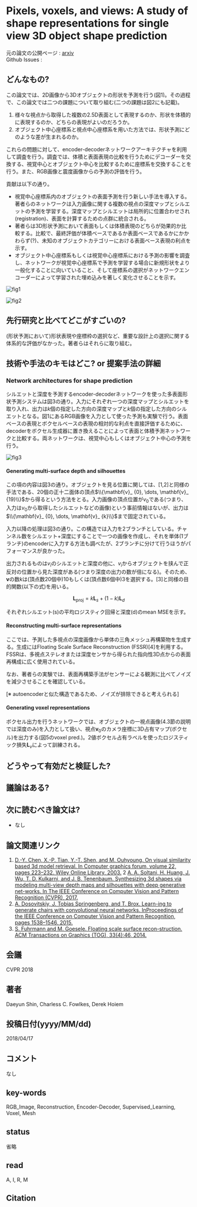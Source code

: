 # Pixels, voxels, and views: A study of shape representations for single view 3D object shape prediction

元の論文の公開ページ : [arxiv](https://arxiv.org/abs/1804.06032)  
Github Issues : 

## どんなもの?
この論文では、2D画像から3Dオブジェクトの形状を予測を行う(図1)。その過程で、この論文では二つの課題について取り組む(二つの課題は図2にも記載)。

1. 様々な視点から取得した複数の2.5D表面として表現するのか、形状を体積的に表現するのか、どちらの表現がよいのだろうか。
2. オブジェクト中心座標系と視点中心座標系を用いた方法では、形状予測にどのような差が生まれるのか。

これらの問題に対して、encoder-decoderネットワークアーキテクチャを利用して調査を行う。調査では、体積と表面表現の比較を行うためにデコーダーを交換する、視覚中心とオブジェクト中心を比較するために座標系を交換することを行う。また、RGB画像と震度画像からの予測の評価を行う。

貢献は以下の通り。

- 視覚中心座標系内のオブジェクトの表面予測を行う新しい手法を導入する。著者らのネットワークは入力画像に関する複数の視点の深度マップとシルエットの予測を学習する。深度マップとシルエットは局所的に位置合わせされ(registration)、表面を計算するための点群に統合される。
- 著者らは3D形状予測において表面もしくは体積表現のどちらが効果的か比較する。比較で、最終評価が体積ベースであるか表面ベースであるかにかかわらず(?)、未知のオブジェクトカテゴリーにおける表面ベース表現の利点を示す。
- オブジェクト中心座標系もしくは視覚中心座標系における予測の影響を調査し、ネットワークが視覚中心座標系で予測を学習する場合に新規形状をより一般化することに向いていること、そして座標系の選択がネットワークエンコーダーによって学習された埋め込みを著しく変化させることを示す。

![fig1](img/PvavAsosrfsv3osp/fig1.png)

![fig2](img/PvavAsosrfsv3osp/fig2.png)

## 先行研究と比べてどこがすごいの?
(形状予測において)形状表現や座標枠の選択など、重要な設計上の選択に関する体系的な評価がなかった。著者らはそれらに取り組む。

## 技術や手法のキモはどこ? or 提案手法の詳細
### Network architectures for shape prediction
シルエットと深度を予測するencoder-decoderネットワークを使った多表面形状予測システムは図3の通り。入力にそれぞれ一つの深度マップとシルエットを取り入れ、出力は$k$個の指定した方向の深度マップと$k$個の指定した方向のシルエットとなる。図1にあるRGB画像を入力として使った予測も実験で行う。表面ベースの表現とボクセルベースの表現の相対的な利点を直接評価するために、decoderをボクセル生成器に置き換えることによって表面と体積予測ネットワークと比較する。両ネットワークは、視覚中心もしくはオブジェクト中心の予測を行う。

![fig3](img/PvavAsosrfsv3osp/fig3.png)

#### Generating multi-surface depth and silhouettes
この項の内容は図3の通り。オブジェクトを見る位置に関しては、[1,2]と同様の手法である、20個の正十二面体の頂点$\\{\mathbf{v}_ {0}, \dots, \mathbf{v}_ {19}\\}$から得るという方法をとる。入力画像の頂点位置が$v_ 0$である(つまり、入力は$v_ 0$から取得したシルエットなどの画像)という事前情報はないが、出力は$\\{\mathbf{v}_ {0}, \dots, \mathbf{v}_ {k}\\}$まで固定されている。

入力以降の処理は図3の通り。この構造では入力を2ブランチとしている。チャンネル数をシルエット+深度にすることで一つの画像を作成し、それを単体(1ブランチ)のencoderに入力する方法も調べたが、2ブランチに分けて行うほうがパフォーマンスが良かった。

出力されるものは$v_ i$のシルエットと深度の他に、$v_ i$からオブジェクトを挟んで正反対の位置から見た深度がある(つまり深度の出力の数が倍になる)。そのため、$\mathbf{v}$の数$k$は(頂点数20個中)10もしくは(頂点数6個中)3を選択する。[3]と同様の目的関数(以下の式)を用いる。

$$
\mathbf{L}_{\mathrm{proj}}=k \mathbf{L}_{s}+(1-k) \mathbf{L}_{d}
$$

それぞれシルエット(s)の平均ロジスティク回帰と深度(d)のmean MSEを示す。

#### Reconstructing multi-surface representations
ここでは、予測した多視点の深度画像から単体の三角メッシュ再構築物を生成する。生成にはFloating Scale Surface Reconstruction (FSSR)[4]を利用する。FSSRは、多視点ステレオまたは深度センサから得られた指向性3D点からの表面再構成に広く使用されている。

なお、著者らの実験では、表面再構築手法がセンサーによる観測に比べてノイズを減少させることを確認している。

[※ autoencoderと似た構造であるため、ノイズが排除できると考えられる]

#### Generating voxel representations
ボクセル出力を行うネットワークでは、オブジェクトの一視点画像(4.3節の説明では深度のみ)を入力として扱い、視点$\mathbf{v}_ 0$のカメラ座標に3D占有マップ(ボクセル)を出力する(図5のvoxel pred.)。2値ボクセル占有ラベルを使ったロジスティック損失$\mathbf{L}_ v$によって訓練される。

## どうやって有効だと検証した?

## 議論はある?

## 次に読むべき論文は?
- なし

## 論文関連リンク
1. [D.-Y. Chen, X.-P. Tian, Y.-T. Shen, and M. Ouhyoung. On visual similarity based 3d model retrieval. In Computer graphics forum, volume 22, pages 223–232. Wiley Online Library, 2003.](http://www.cmlab.csie.ntu.edu.tw/~dynamic/download/DYChen_EG03.pdf)
2 [A. A. Soltani, H. Huang, J. Wu, T. D. Kulkarni, and J. B. Tenenbaum. Synthesizing 3d shapes via modeling multi-view depth maps and silhouettes with deep generative net-works. In The IEEE Conference on Computer Vision and Pattern Recognition (CVPR), 2017.](http://openaccess.thecvf.com/content_cvpr_2017/html/Soltani_Synthesizing_3D_Shapes_CVPR_2017_paper.html)
3. [A. Dosovitskiy, J. Tobias Springenberg, and T. Brox. Learn-ing to generate chairs with convolutional neural networks. InProceedings of the IEEE Conference on Computer Vision and Pattern Recognition, pages 1538–1546, 2015.](https://arxiv.org/abs/1411.5928)
4. [S. Fuhrmann and M. Goesele. Floating scale surface recon-struction. ACM Transactions on Graphics (TOG), 33(4):46, 2014.](https://dl.acm.org/citation.cfm?id=2601163)

## 会議
CVPR 2018

## 著者
Daeyun Shin, Charless C. Fowlkes, Derek Hoiem

## 投稿日付(yyyy/MM/dd)
2018/04/17

## コメント
なし

## key-words
RGB_Image, Reconstruction, Encoder-Decoder, Supervised_Learning, Voxel, Mesh

## status
省略

## read
A, I, R, M

## Citation

